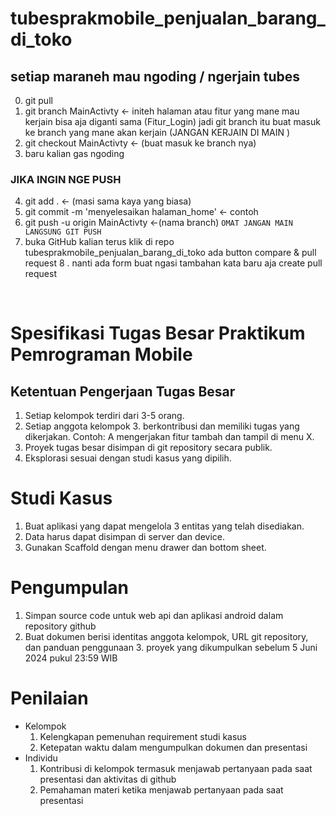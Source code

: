 # tubesprakmobile_penjualan_barang_di_toko

## setiap maraneh mau ngoding / ngerjain tubes 
0. git pull
1. git branch MainActivty <- initeh halaman atau fitur yang mane mau kerjain bisa aja diganti sama (Fitur_Login)
jadi git branch itu buat masuk ke branch yang mane akan kerjain (JANGAN KERJAIN DI MAIN )
2. git checkout MainActivty  <- (buat masuk ke branch nya)
3. baru kalian gas ngoding 
### JIKA INGIN NGE PUSH
4. git add . <- (masi sama kaya yang biasa)
5. git commit -m 'menyelesaikan halaman_home' <- contoh 
6. git push -u origin MainActivty  <-(nama branch)
    ```OMAT JANGAN MAIN LANGSUNG GIT PUSH```
7. buka GitHub kalian terus klik di repo tubesprakmobile_penjualan_barang_di_toko ada button 
compare & pull request 
8 . nanti ada form buat ngasi tambahan kata baru aja create pull request 

</br>

# Spesifikasi Tugas Besar Praktikum Pemrograman Mobile

## Ketentuan Pengerjaan Tugas Besar

1. Setiap kelompok terdiri dari 3-5 orang.
2. Setiap anggota kelompok 3. berkontribusi dan memiliki tugas yang dikerjakan.
Contoh: A mengerjakan fitur tambah dan tampil di menu X.
3. Proyek tugas besar disimpan di git repository secara publik.
4. Eksplorasi sesuai dengan studi kasus yang dipilih.

# Studi Kasus
1. Buat aplikasi yang dapat mengelola 3 entitas yang telah disediakan.
2. Data harus dapat disimpan di server dan device.
3. Gunakan Scaffold dengan menu drawer dan bottom sheet.

# Pengumpulan
1. Simpan source code untuk web api dan aplikasi android dalam repository github
2. Buat dokumen berisi identitas anggota kelompok, URL git repository, dan panduan penggunaan 3. proyek yang dikumpulkan sebelum 5 Juni 2024 pukul 23:59 WIB

# Penilaian
- Kelompok
	1. Kelengkapan pemenuhan requirement studi kasus
	2. Ketepatan waktu dalam mengumpulkan dokumen dan presentasi
- Individu
	1. Kontribusi di kelompok termasuk menjawab pertanyaan pada saat presentasi dan aktivitas di github
	2. Pemahaman materi ketika menjawab pertanyaan pada saat presentasi
